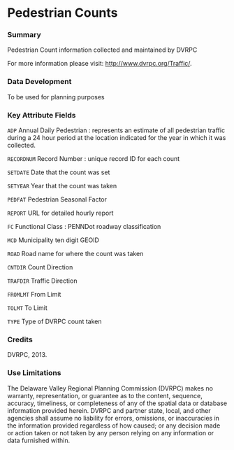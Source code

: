 # Pedestrian Counts

### Summary
Pedestrian Count information collected and maintained by DVRPC 

For more information please visit: http://www.dvrpc.org/Traffic/.

### Data Development

To be used for planning purposes

### Key Attribute Fields
`ADP` Annual Daily Pedestrian : represents an estimate of all pedestrian traffic during a 24 hour period at the location indicated for the year in which it was collected. 

`RECORDNUM` Record Number : unique record ID for each count

`SETDATE` Date that the count was set

`SETYEAR` Year that the count was taken

`PEDFAT` Pedestrian Seasonal Factor

`REPORT` URL for detailed hourly report

`FC` Functional Class : PENNDot roadway classification 

`MCD` Municipality ten digit GEOID 

`ROAD` Road name for where the count was taken

`CNTDIR` Count Direction

`TRAFDIR` Traffic Direction

`FROMLMT` From Limit 

`TOLMT` To Limit

`TYPE` Type of DVRPC count taken


### Credits
DVRPC, 2013.

### Use Limitations
The Delaware Valley Regional Planning Commission (DVRPC) makes no warranty, representation, or guarantee as to the content, sequence, accuracy, timeliness, or completeness of any of the spatial data or database information provided herein. DVRPC and partner state, local, and other agencies shall assume no liability for errors, omissions, or inaccuracies in the information provided regardless of how caused; or any decision made or action taken or not taken by any person relying on any information or data furnished within. 


